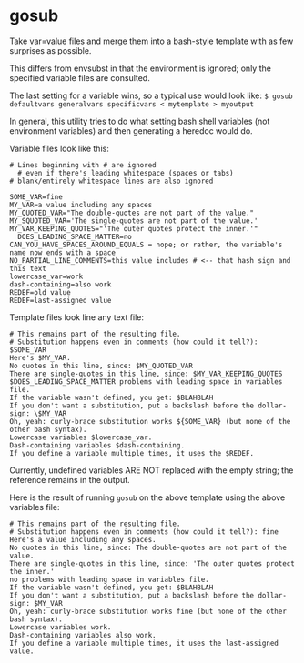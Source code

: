 # gosub
Take var=value files and merge them into a bash-style template with as few surprises as possible.

This differs from envsubst in that the environment is ignored; only the specified variable files are consulted.

The last setting for a variable wins, so a typical use would look like:
`$ gosub defaultvars generalvars specificvars < mytemplate > myoutput`

In general, this utility tries to do what setting bash shell variables (not environment variables) and then generating a heredoc would do.

Variable files look like this:
```
# Lines beginning with # are ignored
  # even if there's leading whitespace (spaces or tabs)
# blank/entirely whitespace lines are also ignored

SOME_VAR=fine
MY_VAR=a value including any spaces
MY_QUOTED_VAR="The double-quotes are not part of the value."
MY_SQUOTED_VAR='The single-quotes are not part of the value.'
MY_VAR_KEEPING_QUOTES="'The outer quotes protect the inner.'"
  DOES_LEADING_SPACE_MATTER=no
CAN_YOU_HAVE_SPACES_AROUND_EQUALS = nope; or rather, the variable's name now ends with a space
NO_PARTIAL_LINE_COMMENTS=this value includes # <-- that hash sign and this text
lowercase_var=work
dash-containing=also work
REDEF=old value
REDEF=last-assigned value
```

Template files look line any text file:
```
# This remains part of the resulting file.
# Substitution happens even in comments (how could it tell?): $SOME_VAR
Here's $MY_VAR.
No quotes in this line, since: $MY_QUOTED_VAR
There are single-quotes in this line, since: $MY_VAR_KEEPING_QUOTES
$DOES_LEADING_SPACE_MATTER problems with leading space in variables file.
If the variable wasn't defined, you get: $BLAHBLAH
If you don't want a substitution, put a backslash before the dollar-sign: \$MY_VAR
Oh, yeah: curly-brace substitution works ${SOME_VAR} (but none of the other bash syntax).
Lowercase variables $lowercase_var.
Dash-containing variables $dash-containing.
If you define a variable multiple times, it uses the $REDEF.
```

Currently, undefined variables ARE NOT replaced with the empty string; the reference remains in the output.

Here is the result of running `gosub` on the above template using the above variables file:
```
# This remains part of the resulting file.
# Substitution happens even in comments (how could it tell?): fine
Here's a value including any spaces.
No quotes in this line, since: The double-quotes are not part of the value.
There are single-quotes in this line, since: 'The outer quotes protect the inner.'
no problems with leading space in variables file.
If the variable wasn't defined, you get: $BLAHBLAH
If you don't want a substitution, put a backslash before the dollar-sign: $MY_VAR
Oh, yeah: curly-brace substitution works fine (but none of the other bash syntax).
Lowercase variables work.
Dash-containing variables also work.
If you define a variable multiple times, it uses the last-assigned value.
```
